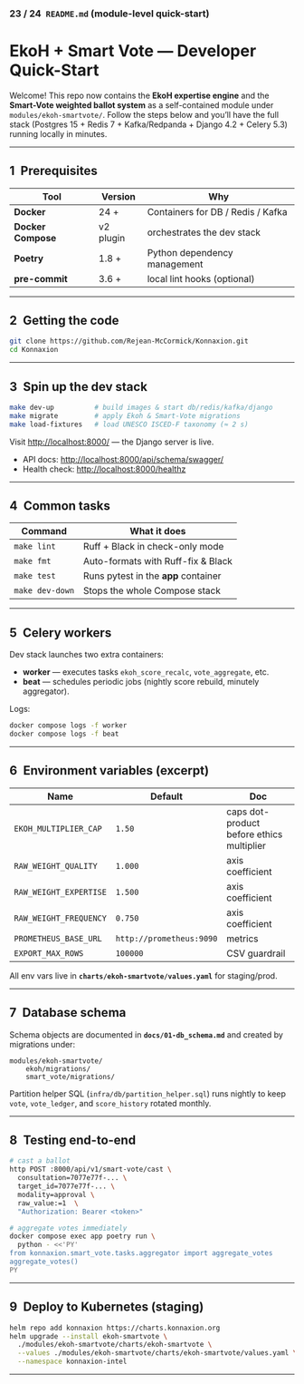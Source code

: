 ### **23 / 24 `README.md` (module-level quick-start)**


# EkoH + Smart Vote — Developer Quick-Start

Welcome!  This repo now contains the **EkoH expertise engine** and the
**Smart-Vote weighted ballot system** as a self-contained module under
`modules/ekoh-smartvote/`.  Follow the steps below and you’ll have the full
stack (Postgres 15 + Redis 7 + Kafka/Redpanda + Django 4.2 + Celery 5.3) running
locally in minutes.

---

## 1 Prerequisites

| Tool | Version | Why |
|------|---------|-----|
| **Docker** | 24 + | Containers for DB / Redis / Kafka |
| **Docker Compose** | v2 plugin | orchestrates the dev stack |
| **Poetry** | 1.8 + | Python dependency management |
| **pre-commit** | 3.6 + | local lint hooks (optional) |

---

## 2 Getting the code

```bash
git clone https://github.com/Rejean-McCormick/Konnaxion.git
cd Konnaxion
````

---

## 3 Spin up the dev stack

```bash
make dev-up          # build images & start db/redis/kafka/django
make migrate         # apply Ekoh & Smart-Vote migrations
make load-fixtures   # load UNESCO ISCED-F taxonomy (≈ 2 s)
```

Visit [http://localhost:8000/](http://localhost:8000/) — the Django server is live.

* API docs: [http://localhost:8000/api/schema/swagger/](http://localhost:8000/api/schema/swagger/)
* Health check: [http://localhost:8000/healthz](http://localhost:8000/healthz)

---

## 4 Common tasks

| Command         | What it does                         |
| --------------- | ------------------------------------ |
| `make lint`     | Ruff + Black in check-only mode      |
| `make fmt`      | Auto-formats with Ruff-fix & Black   |
| `make test`     | Runs pytest in the **app** container |
| `make dev-down` | Stops the whole Compose stack        |

---

## 5 Celery workers

Dev stack launches two extra containers:

* **worker** — executes tasks `ekoh_score_recalc`, `vote_aggregate`, etc.
* **beat**   — schedules periodic jobs (nightly score rebuild, minutely aggregator).

Logs:

```bash
docker compose logs -f worker
docker compose logs -f beat
```

---

## 6 Environment variables (excerpt)

| Name                   | Default                  | Doc                                       |
| ---------------------- | ------------------------ | ----------------------------------------- |
| `EKOH_MULTIPLIER_CAP`  | `1.50`                   | caps dot-product before ethics multiplier |
| `RAW_WEIGHT_QUALITY`   | `1.000`                  | axis coefficient                          |
| `RAW_WEIGHT_EXPERTISE` | `1.500`                  | axis coefficient                          |
| `RAW_WEIGHT_FREQUENCY` | `0.750`                  | axis coefficient                          |
| `PROMETHEUS_BASE_URL`  | `http://prometheus:9090` | metrics                                   |
| `EXPORT_MAX_ROWS`      | `100000`                 | CSV guardrail                             |

All env vars live in **`charts/ekoh-smartvote/values.yaml`** for staging/prod.

---

## 7 Database schema

Schema objects are documented in **`docs/01-db_schema.md`** and created by
migrations under:

```
modules/ekoh-smartvote/
    ekoh/migrations/
    smart_vote/migrations/
```

Partition helper SQL (`infra/db/partition_helper.sql`) runs nightly to keep
`vote`, `vote_ledger`, and `score_history` rotated monthly.

---

## 8 Testing end-to-end

```bash
# cast a ballot
http POST :8000/api/v1/smart-vote/cast \
  consultation=7077e77f-... \
  target_id=7077e77f-... \
  modality=approval \
  raw_value:=1  \
  "Authorization: Bearer <token>"

# aggregate votes immediately
docker compose exec app poetry run \
  python - <<'PY'
from konnaxion.smart_vote.tasks.aggregator import aggregate_votes
aggregate_votes()
PY
```

---

## 9 Deploy to Kubernetes (staging)

```bash
helm repo add konnaxion https://charts.konnaxion.org
helm upgrade --install ekoh-smartvote \
  ./modules/ekoh-smartvote/charts/ekoh-smartvote \
  --values ./modules/ekoh-smartvote/charts/ekoh-smartvote/values.yaml \
  --namespace konnaxion-intel
```

---
